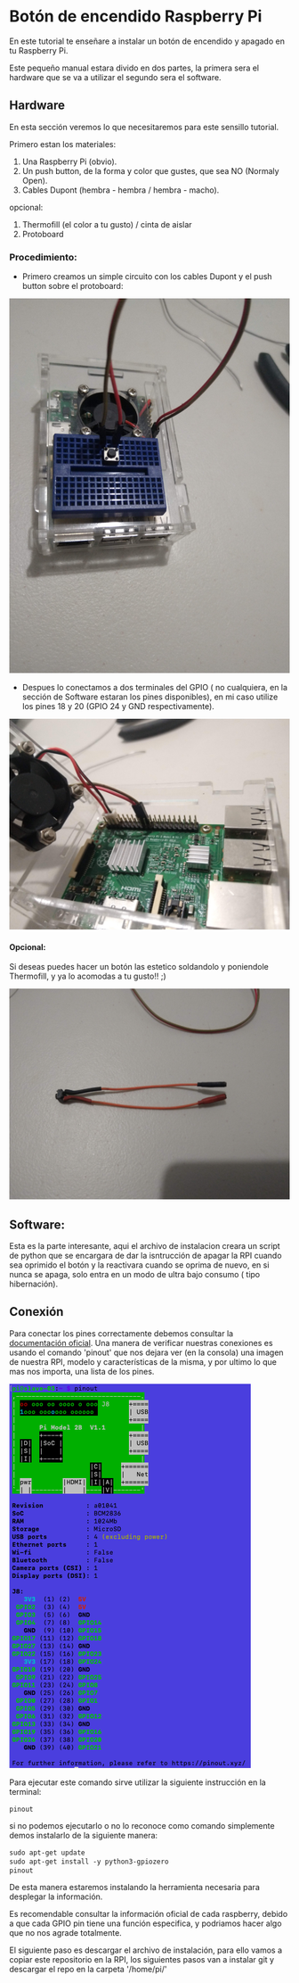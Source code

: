 # Botón de encendido Raspberry Pi

En este tutorial te enseñare a instalar un botón de encendido y apagado en tu Raspberry Pi.

Este pequeño manual estara divido en dos partes, la primera sera el hardware que se va a utilizar el segundo sera el software.

## Hardware

En esta sección veremos lo que necesitaremos para este sensillo tutorial.

Primero estan los materiales:

1. Una Raspberry Pi (obvio).
1. Un push button, de la forma y color que gustes, que sea NO (Normaly Open).
1. Cables Dupont (hembra - hembra / hembra - macho).

opcional:

1. Thermofill (el color a tu gusto) / cinta de aislar
1. Protoboard

### Procedimiento:

* Primero creamos un simple circuito con los cables Dupont y el push button sobre el protoboard:

![Conexión Protoboard](https://raw.githubusercontent.com/AdrianSosaUV/pi-power-button/master/imagenes/protoboard.jpg)

* Despues lo conectamos a dos terminales del GPIO ( no cualquiera, en la sección de Software estaran los pines disponibles), en mi caso utilize los pines 18 y 20 (GPIO 24 y GND respectivamente).

![Conexión GPIO](https://raw.githubusercontent.com/AdrianSosaUV/pi-power-button/master/imagenes/rpi-connect.jpg)

#### Opcional:

Si deseas puedes hacer un botón las estetico soldandolo y poniendole Thermofill, y ya lo acomodas a tu gusto!! ;)

![Botón Estetico](https://raw.githubusercontent.com/AdrianSosaUV/pi-power-button/master/imagenes/btn-finished.jpg)


## Software:

Esta es la parte interesante, aqui el archivo de instalacion creara un script de python que se encargara de dar la isntrucción de apagar la RPI cuando sea oprimido el botón y la reactivara cuando se oprima de nuevo, en si nunca se apaga, solo entra en un modo de ultra bajo consumo ( tipo hibernación).

## Conexión

Para conectar los pines correctamente debemos consultar la [documentación oficial](https://www.raspberrypi.org/documentation/usage/gpio/README.md "GPIO").
Una manera de verificar nuestras conexiones es usando el comando 'pinout' que nos dejara ver (en la consola) una imagen de nuestra RPI, modelo y características de la misma, y por ultimo lo que mas nos importa, una lista de los pines.

![pinout](https://raw.githubusercontent.com/AdrianSosaUV/pi-power-button/master/imagenes/pinout.png)

Para ejecutar este comando sirve utilizar la siguiente instrucción en la terminal:

	pinout

si no podemos ejecutarlo o no lo reconoce como comando simplemente demos instalarlo de la siguiente manera:

	sudo apt-get update
	sudo apt-get install -y python3-gpiozero
	pinout

De esta manera estaremos instalando la herramienta necesaria para desplegar la información.

Es recomendable consultar la información oficial de cada raspberry, debido a que cada GPIO pin tiene una función especifica, y podriamos hacer algo que no nos agrade totalmente.

El siguiente paso es descargar el archivo de instalación, para ello vamos a copiar este repositorio en la RPI, los siguientes pasos van a instalar git y descargar el repo en la carpeta '/home/pi/'
